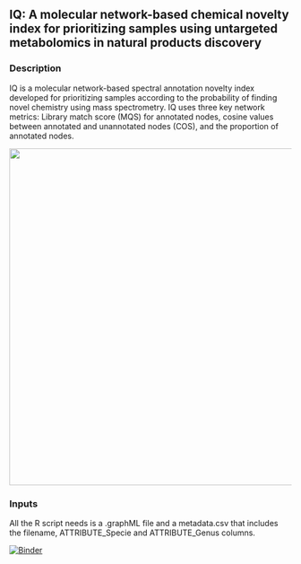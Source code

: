 ## IQ: A molecular network-based chemical novelty index for prioritizing samples using untargeted metabolomics in natural products discovery

### Description

IQ is a molecular network-based spectral annotation novelty index developed for prioritizing samples according to the probability of finding novel chemistry using mass spectrometry. IQ uses three key network metrics: Library match score (MQS) for annotated nodes, cosine values between annotated and unannotated nodes (COS), and the proportion of annotated nodes.

<img src="https://github.com/user-attachments/assets/84dcd722-efb3-4588-8584-05639d8fe347" width="600">

### Inputs

All the R script needs is a .graphML file and a metadata.csv that includes the filename, ATTRIBUTE_Specie and ATTRIBUTE_Genus columns.

[![Binder](https://mybinder.org/badge_logo.svg)](https://mybinder.org/v2/gh/DouglasVenegas/IQ_Chemical-Novelty-Index/main)
